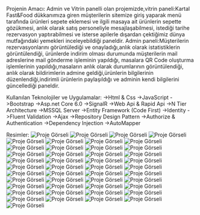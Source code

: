 Projenin Amacı:
Admin ve Vitrin panelli olan projemizde,vitrin paneli:Kartal Fast&Food dükkanımıza giren müşterilerin sitemize giriş yaparak menü tarafında ürünleri sepete eklemesi
ve ilgili masaya ait ürünlerin sepette gözükmesi,
anlık olarak satış personeliyle mesajlaşabilmesi,
istediği tarihe rezervasyon yaptırabilmesi ve isterse apilerle dışardan çektiğimiz dünya mutfağındaki yemekleri inceleyebildiği paneldir.
Admin paneli:Müşterilerin rezervasyonlarını görüntülediği ve onayladığı,anlık olarak istatistiklerin görüntülendiği,
ürünlerde indirim olması durumunda müşterilerin mail adreslerine mail gönderme işleminin yapıldığı,
masalara QR Code oluşturma işlemlerinin yapıldığı,masaların anlık olarak durumlarının görüntülendiği,
anlık olarak bildirimlerin admine geldiği,ürünlerin bilgilerinin düzenlendiği,indirimli ürünlerin paylaşıldığı ve adminin kendi bilgilerini güncellediği paneldir.

Kullanılan Teknolojiler ve Uygulamalar:
 ->Html & Css
 ->JavaScript
 ->Bootstrap
 ->Asp.net Core 6.0
 ->SignalR
 ->Web Api & Rapid Api
 ->N Tier Architecture
 ->MSSQL Server 
 ->Entity Framework (Code First)
 ->Identity
 ->Fluent Validation
 ->Ajax
 ->Repository Design Pattern
 ->Authorize & Authentication
 ->Dependency Injection
 ->AutoMapper

 Resimler:
 ![Proje Görseli](SignalRProject/ProjectImages/A1.png)
      ![Proje Görseli](SignalRProject/ProjectImages/A2.png)
           ![Proje Görseli](SignalRProject/ProjectImages/A3.png)
                ![Proje Görseli](SignalRProject/ProjectImages/A4.png)
                     ![Proje Görseli](SignalRProject/ProjectImages/A5.png)
                      ![Proje Görseli](SignalRProject/ProjectImages/A6.png)
                          ![Proje Görseli](SignalRProject/ProjectImages/A7.png)
                               ![Proje Görseli](SignalRProject/ProjectImages/A8.png)
                                    ![Proje Görseli](SignalRProject/ProjectImages/A9.png)
  ![Proje Görseli](SignalRProject/ProjectImages/A10.png)
   ![Proje Görseli](SignalRProject/ProjectImages/A11.png)
    ![Proje Görseli](SignalRProject/ProjectImages/A12.png)
     ![Proje Görseli](SignalRProject/ProjectImages/A13.png)
      ![Proje Görseli](SignalRProject/ProjectImages/A14.png)
      ![Proje Görseli](SignalRProject/ProjectImages/A15.png)
       ![Proje Görseli](SignalRProject/ProjectImages/A16.png)
        ![Proje Görseli](SignalRProject/ProjectImages/A17.png)
         ![Proje Görseli](SignalRProject/ProjectImages/A18.png)
          ![Proje Görseli](SignalRProject/ProjectImages/A19.png)
           ![Proje Görseli](SignalRProject/ProjectImages/A20.png)
                ![Proje Görseli](SignalRProject/ProjectImages/A21.png)
                     ![Proje Görseli](SignalRProject/ProjectImages/A22.png)
                          ![Proje Görseli](SignalRProject/ProjectImages/A23.png)
                               ![Proje Görseli](SignalRProject/ProjectImages/A24.png)
                                    ![Proje Görseli](SignalRProject/ProjectImages/A25.png)
                                         ![Proje Görseli](SignalRProject/ProjectImages/ErrorPage.png)
                                            ![Proje Görseli](SignalRProject/ProjectImages/S1.png)
                                               ![Proje Görseli](SignalRProject/ProjectImages/S10.png)
                                                     ![Proje Görseli](SignalRProject/ProjectImages/S11.png)
                                                           ![Proje Görseli](SignalRProject/ProjectImages/S12.png)
                                                                 ![Proje Görseli](SignalRProject/ProjectImages/S13.png)
             ![Proje Görseli](SignalRProject/ProjectImages/S14.png)
                   ![Proje Görseli](SignalRProject/ProjectImages/S15.png)
                         ![Proje Görseli](SignalRProject/ProjectImages/S16.png)
                               ![Proje Görseli](SignalRProject/ProjectImages/S17.png)
                                     ![Proje Görseli](SignalRProject/ProjectImages/S18.png)
                                           ![Proje Görseli](SignalRProject/ProjectImages/S2.png)
                                                 ![Proje Görseli](SignalRProject/ProjectImages/S3.png)
                                                       ![Proje Görseli](SignalRProject/ProjectImages/S4.png)
                                                             ![Proje Görseli](SignalRProject/ProjectImages/S5.png)
                                                                   ![Proje Görseli](SignalRProject/ProjectImages/S6.png)
                                                                         ![Proje Görseli](SignalRProject/ProjectImages/S7.png)
                                                                               ![Proje Görseli](SignalRProject/ProjectImages/S8.png)
                                                                                     ![Proje Görseli](SignalRProject/ProjectImages/S9.png)
                                    ![Proje Görseli](SignalRProject/ProjectImages/Screenshot2025-04-28235213.png)
